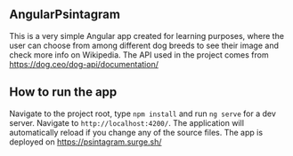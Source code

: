 ## AngularPsintagram
  This is a very simple Angular app created for learning purposes, where the user can choose from among different dog breeds to see their image and check more info on Wikipedia. The API used in the project comes from https://dog.ceo/dog-api/documentation/

## How to run the app
  Navigate to the project root, type `npm install` and run `ng serve` for a dev server. Navigate to `http://localhost:4200/`. The application will automatically reload if you change any of the source files.
  The app is deployed on https://psintagram.surge.sh/
